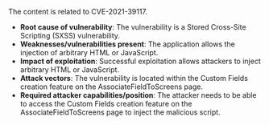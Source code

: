 The content is related to CVE-2021-39117.

- **Root cause of vulnerability**: The vulnerability is a Stored Cross-Site Scripting (SXSS) vulnerability.
- **Weaknesses/vulnerabilities present**: The application allows the injection of arbitrary HTML or JavaScript.
- **Impact of exploitation**: Successful exploitation allows attackers to inject arbitrary HTML or JavaScript.
- **Attack vectors**: The vulnerability is located within the Custom Fields creation feature on the AssociateFieldToScreens page.
- **Required attacker capabilities/position**: The attacker needs to be able to access the Custom Fields creation feature on the AssociateFieldToScreens page to inject the malicious script.